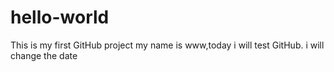 # hello-world
This is my first GitHub project
my name is www,today i will test GitHub.
i will change the date
